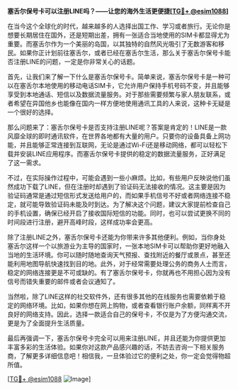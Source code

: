 **塞舌尔保号卡可以注册LINE吗？——让您的海外生活更便捷[[TG💪+ @esim1088](https://t.me/s/esim1088)]**

在当今这个全球化的时代，越来越多的人选择出国工作、学习或者旅行。无论你是想要长期居住在国外，还是短期出差，拥有一张适合当地使用的SIM卡都显得尤为重要。而塞舌尔作为一个美丽的岛国，以其独特的自然风光吸引了无数游客和移民。如果你正计划前往塞舌尔，或者已经在塞舌尔生活，那么关于塞舌尔保号卡能否注册LINE的问题，一定是你非常关心的话题。

首先，让我们来了解一下什么是塞舌尔保号卡。简单来说，塞舌尔保号卡是一种可以在塞舌尔本地使用的移动电话SIM卡，它允许用户保持手机号码不变，并且能够享受到本地通话、短信以及数据流量服务。对于那些需要频繁与家人朋友联系，或者希望在异国他乡也能像在国内一样方便地使用通讯工具的人来说，这种卡无疑是一个很好的选择。

那么问题来了：塞舌尔保号卡是否支持注册LINE呢？答案是肯定的！LINE是一款风靡全球的即时通讯软件，在世界各地都有大量的用户。只要你的设备具备上网功能，并且能够正常连接到互联网，无论是通过Wi-Fi还是移动网络，都可以轻松下载并安装LINE应用程序。而塞舌尔保号卡提供的稳定的数据流量服务，正好满足了这一需求。

不过，在实际操作过程中，可能会遇到一些小麻烦。比如，有些用户反映说他们虽然成功下载了LINE，但在注册时却遇到了验证码无法接收的情况。这主要是因为验证码通常是通过短信形式发送给用户的，而如果手机信号不好或者网络连接不稳定，就可能导致验证码未能及时到达。为了解决这个问题，建议大家提前检查自己的手机设置，确保已经开启了接收国际短信的功能。同时，也可以尝试更换不同的时间段进行注册，避开高峰时段，这样成功率会更高。

除了注册LINE之外，塞舌尔保号卡还能为你带来许多其他便利。例如，当你身处塞舌尔这样一个以旅游业为主导的国家时，一张本地SIM卡可以帮助你更好地融入当地的生活环境。你可以随时随地查询天气预报、查找附近的餐厅或景点，甚至还能利用地图导航快速找到目的地。此外，对于经常需要处理公务的商务人士而言，稳定的网络连接更是不可或缺的。有了塞舌尔保号卡，你就再也不用担心因为没有信号而错失重要的邮件或者会议通知了。

当然啦，除了LINE这样的社交软件外，还有很多其他的在线服务也需要依赖于稳定的网络环境。比如，如果你想在网上购物，或者查看银行账户余额，同样离不开良好的网络支持。因此，选择一款适合自己的保号卡，不仅是为了方便沟通交流，更是为了全面提升生活质量。

最后再强调一下，塞舌尔保号卡完全可以用来注册LINE，并且还能为你提供更加丰富多彩的生活体验。如果你对这款产品感兴趣的话，不妨去咨询一下相关服务商，了解更多详细信息吧！相信我，一旦体验过它的便利之处，你一定会觉得物超所值。

[[TG💪+ @esim1088](https://t.me/s/esim1088) ![Image](https://i.postimg.cc/4NQfJmqS/Snipaste-2025-05-13-00-14-12.png)]